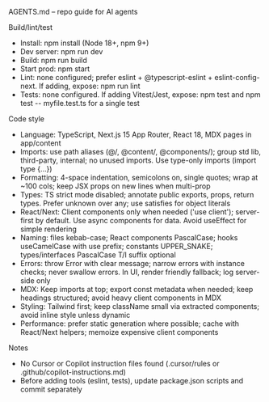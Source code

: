 AGENTS.md – repo guide for AI agents

Build/lint/test
- Install: npm install (Node 18+, npm 9+)
- Dev server: npm run dev
- Build: npm run build
- Start prod: npm start
- Lint: none configured; prefer eslint + @typescript-eslint + eslint-config-next. If adding, expose: npm run lint
- Tests: none configured. If adding Vitest/Jest, expose: npm test and npm test -- myfile.test.ts for a single test

Code style
- Language: TypeScript, Next.js 15 App Router, React 18, MDX pages in app/content
- Imports: use path aliases (@/, @content/, @components/); group std lib, third-party, internal; no unused imports. Use type-only imports (import type {...})
- Formatting: 4-space indentation, semicolons on, single quotes; wrap at ~100 cols; keep JSX props on new lines when multi-prop
- Types: TS strict mode disabled; annotate public exports, props, return types. Prefer unknown over any; use satisfies for object literals
- React/Next: Client components only when needed ('use client'); server-first by default. Use async components for data. Avoid useEffect for simple rendering
- Naming: files kebab-case; React components PascalCase; hooks useCamelCase with use prefix; constants UPPER_SNAKE; types/interfaces PascalCase T/I suffix optional
- Errors: throw Error with clear message; narrow errors with instance checks; never swallow errors. In UI, render friendly fallback; log server-side only
- MDX: Keep imports at top; export const metadata when needed; keep headings structured; avoid heavy client components in MDX
- Styling: Tailwind first; keep className small via extracted components; avoid inline style unless dynamic
- Performance: prefer static generation where possible; cache with React/Next helpers; memoize expensive client components

Notes
- No Cursor or Copilot instruction files found (.cursor/rules or .github/copilot-instructions.md)
- Before adding tools (eslint, tests), update package.json scripts and commit separately